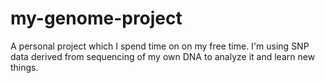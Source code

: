 # my-genome-project
A personal project which I spend time on on my free time. I'm using SNP data derived from sequencing of my own DNA to analyze it and learn new things.
